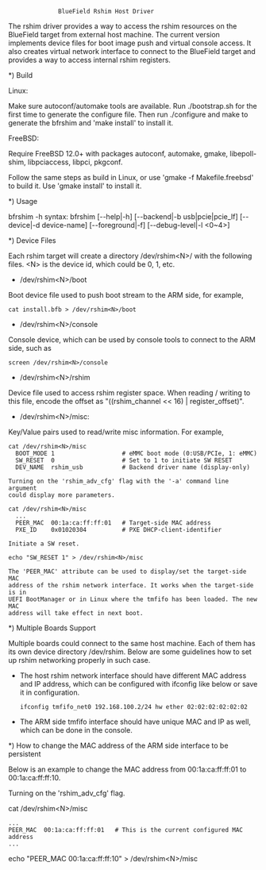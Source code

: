                   BlueField Rshim Host Driver

The rshim driver provides a way to access the rshim resources on the BlueField
target from external host machine. The current version implements device files
for boot image push and virtual console access. It also creates virtual network
interface to connect to the BlueField target and provides a way to access
internal rshim registers.

*) Build

  Linux:

  Make sure autoconf/automake tools are available. Run ./bootstrap.sh for the
  first time to generate the configure file. Then run ./configure and make to
  generate the bfrshim and 'make install' to install it.

  FreeBSD:

  Require FreeBSD 12.0+ with packages autoconf, automake, gmake, libepoll-shim,
  libpciaccess, libpci, pkgconf.

  Follow the same steps as build in Linux, or use 'gmake -f Makefile.freebsd'
  to build it. Use 'gmake install' to install it.

*) Usage

bfrshim -h
syntax: bfrshim [--help|-h] [--backend|-b usb|pcie|pcie_lf]
                [--device|-d device-name] [--foreground|-f]
                [--debug-level|-l <0~4>]

*) Device Files

  Each rshim target will create a directory /dev/rshim\<N\>/ with the
  following files. \<N\> is the device id, which could be 0, 1, etc.

  - /dev/rshim\<N\>/boot
  
  Boot device file used to push boot stream to the ARM side, for example,
  
    cat install.bfb > /dev/rshim<N>/boot

  - /dev/rshim\<N\>/console
  
  Console device, which can be used by console tools to connect to the ARM side,
  such as
  
    screen /dev/rshim<N>/console

  - /dev/rshim\<N\>/rshim
  
  Device file used to access rshim register space. When reading / writing to
  this file, encode the offset as "((rshim_channel << 16) | register_offset)".

  - /dev/rshim\<N\>/misc:
  
  Key/Value pairs used to read/write misc information. For example,

    cat /dev/rshim<N>/misc
      BOOT_MODE 1                   # eMMC boot mode (0:USB/PCIe, 1: eMMC)
      SW_RESET  0                   # Set to 1 to initiate SW RESET
      DEV_NAME  rshim_usb           # Backend driver name (display-only)

    Turning on the 'rshim_adv_cfg' flag with the '-a' command line argument
    could display more parameters.
    
    cat /dev/rshim<N>/misc
      ...
      PEER_MAC  00:1a:ca:ff:ff:01   # Target-side MAC address
      PXE_ID    0x01020304          # PXE DHCP-client-identifier

    Initiate a SW reset.
    
    echo "SW_RESET 1" > /dev/rshim<N>/misc

    The 'PEER_MAC' attribute can be used to display/set the target-side MAC
    address of the rshim network interface. It works when the target-side is in
    UEFI BootManager or in Linux where the tmfifo has been loaded. The new MAC
    address will take effect in next boot.

*) Multiple Boards Support

  Multiple boards could connect to the same host machine. Each of them has its
  own device directory /dev/rshim<N>. Below are some guidelines how to set up
  rshim networking properly in such case.

  - The host rshim network interface should have different MAC address and IP
    address, which can be configured with ifconfig like below or save it in
    configuration.
    
      `ifconfig tmfifo_net0 192.168.100.2/24 hw ether 02:02:02:02:02:02`

  - The ARM side tmfifo interface should have unique MAC and IP as well, which
    can be done in the console.

*) How to change the MAC address of the ARM side interface to be persistent

  Below is an example to change the MAC address from 00:1a:ca:ff:ff:01 to
  00:1a:ca:ff:ff:10.

  Turning on the 'rshim_adv_cfg' flag.
  
  cat /dev/rshim\<N\>/misc
  
    ...
    PEER_MAC  00:1a:ca:ff:ff:01   # This is the current configured MAC address
    ...
    
  echo "PEER_MAC 00:1a:ca:ff:ff:10" > /dev/rshim\<N\>/misc
